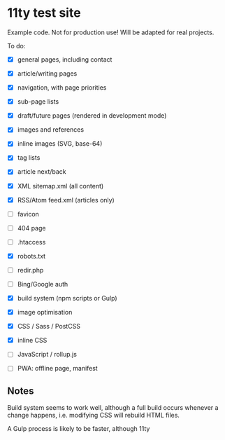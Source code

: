 # 11ty test site

Example code. Not for production use! Will be adapted for real projects.

To do:

- [x] general pages, including contact
- [x] article/writing pages
- [x] navigation, with page priorities
- [x] sub-page lists
- [x] draft/future pages (rendered in development mode)
- [x] images and references
- [x] inline images (SVG, base-64)
- [x] tag lists
- [x] article next/back
- [x] XML sitemap.xml (all content)
- [x] RSS/Atom feed.xml (articles only)
- [ ] favicon
- [ ] 404 page
- [ ] .htaccess
- [x] robots.txt
- [ ] redir.php
- [ ] Bing/Google auth
- [x] build system (npm scripts or Gulp)
- [x] image optimisation
- [x] CSS / Sass / PostCSS
- [x] inline CSS
- [ ] JavaScript / rollup.js
- [ ] PWA: offline page, manifest


## Notes

Build system seems to work well, although a full build occurs whenever a change happens, i.e. modifying CSS will rebuild HTML files.

A Gulp process is likely to be faster, although 11ty
